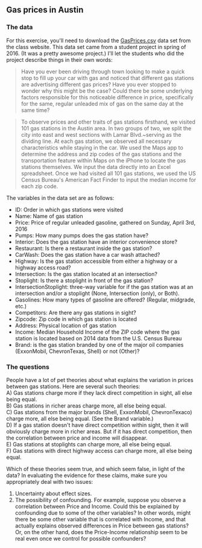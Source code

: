 ## Gas prices in Austin   

### The data

For this exercise, you'll need to download the [GasPrices.csv](http://jgscott.github.io/teaching/data/GasPrices.csv) data set from the class website.  This data set came from a student project in spring of 2016.  (It was a pretty awesome project.)  I'll let the students who did the project describe things in their own words:

> Have you ever been driving through town looking to make a quick stop to fill up your car with gas and noticed that different gas stations are advertising different gas prices? Have you ever stopped to wonder why this might be the case? Could there be some underlying factors responsible for this noticeable difference in price, specifically for the same, regular unleaded mix of gas on the same day at the same time?

> To observe prices and other traits of gas stations firsthand, we visited 101 gas stations in the Austin area. In two groups of two, we split the city into east and west sections with Lamar Blvd.~serving as the dividing line.  At each gas station, we observed all necessary characteristics while staying in the car. We used the Maps app to determine the address and zip codes of the gas stations and the transportation feature within Maps on the iPhone to locate the gas stations themselves. We input the data directly into an Excel spreadsheet. Once we had visited all 101 gas stations, we used the US Census Bureau's American Fact Finder to input the median income for each zip code. 


The variables in the data set are as follows:

- ID: Order in which gas stations were visited  
- Name: Name of gas station  
- Price: Price of regular unleaded gasoline, gathered on Sunday, April 3rd, 2016  
- Pumps: How many pumps does the gas station have?  
- Interior: Does the gas station have an interior convenience store?  
- Restaurant: Is there a restaurant inside the gas station?  
- CarWash: Does the gas station have a car wash attached?  
- Highway: Is the gas station accessible from either a highway or a highway access road?  
- Intersection: Is the gas station located at an intersection?  
- Stoplight: Is there a stoplight in front of the gas station?  
- IntersectionStoplight: three-way variable for if the gas station was at an intersection and/or a stoplight (None, Intersection (only), or Both).  
- Gasolines: How many types of gasoline are offered? (Regular, midgrade, etc.)   
- Competitors: Are there any gas stations in sight?  
- Zipcode: Zip code in which gas station is located  
- Address: Physical location of gas station  
- Income: Median Household Income of the ZIP code where the gas station is located based on 2014 data from the U.S. Census Bureau  
- Brand: is the gas station branded by one of the major oil companies (ExxonMobil, ChevronTexas, Shell) or not (Other)?   

### The questions

People have a lot of pet theories about what explains the variation in prices between gas stations.  Here are several such theories:  
A) Gas stations charge more if they lack direct competition in sight, all else being equal.    
B) Gas stations in richer areas charge more, all else being equal.  
C) Gas stations from the major brands (Shell, ExxonMobil, ChevronTexaco) charge more, all else being equal.  (See the Brand variable.)  
D) If a gas station doesn't have direct competition within sight, then it will obviously charge more in richer areas.  But if it has direct competition, then the correlation between price and income will disappear.  
E) Gas stations at stoplights can charge more, all else being equal.  
F) Gas stations with direct highway access can charge more, all else being equal.  

Which of these theories seem true, and which seem false, in light of the data?  In evaluating the evidence for these claims, make sure you appropriately deal with two issues:  
1) Uncertainty about effect sizes.  
2) The possibility of confounding.  For example, suppose you observe a correlation between Price and Income.  Could this be explained by confounding due to some of the other variables?  In other words, might there be some other variable that is correlated with Income, and that actually explains observed differences in Price between gas stations?  Or, on the other hand, does the Price-Income relationship seem to be real even once we control for possible confounders?   
